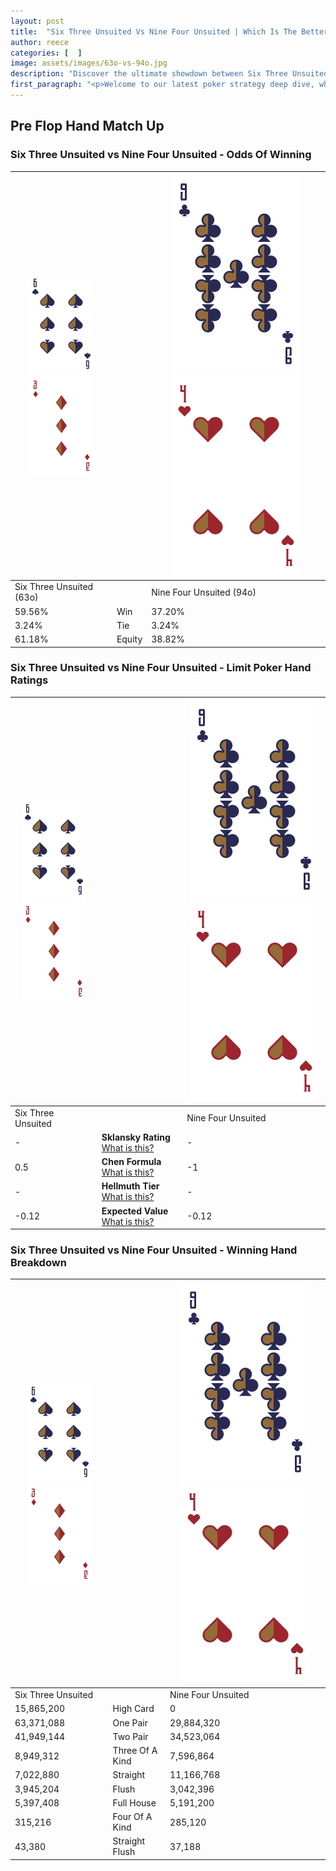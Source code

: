 ```yaml
---
layout: post
title:  "Six Three Unsuited Vs Nine Four Unsuited | Which Is The Better Hand In Poker? A Complete Guide"
author: reece
categories: [  ]
image: assets/images/63o-vs-94o.jpg
description: "Discover the ultimate showdown between Six Three Unsuited and Nine Four Unsuited in poker! Uncover the odds, strategies, and scenarios where one hand triumphs over the other. Get ready to up your poker game with this thrilling analysis."
first_paragraph: "<p>Welcome to our latest poker strategy deep dive, where we're pitting two distinct hands against each other in a high-stakes showdown: Six Three Unsuited vs Nine Four Unsuited.</p><p>In the dynamic world of poker, every decision counts, and knowing which hand holds the upper hand is key to your success at the table.</p><p>In this article, we'll dissect these two hands, explore the scenarios where one dominates the other, and equip you with the knowledge to make strategic choices that can tip the odds in your favor.</p><p>Get ready to unravel the intriguing dynamics of these poker hands and elevate your game to new heights.</p>"
---
```




[comment]: # (sp0)

## Pre Flop Hand Match Up

<div class="table hand-ratings" markdown="1"> 



### Six Three Unsuited vs Nine Four Unsuited - Odds Of Winning


    
| ![image info](assets/images/hand1/6.png) ![image info](assets/images/hand1/3o.png) |  | ![image info](assets/images/hand2/9.png) ![image info](assets/images/hand2/4o.png) |
| -------- | -------- | -------- |
| Six Three Unsuited (63o) |  | Nine Four Unsuited (94o) |
| 59.56% | Win | 37.20% |
| 3.24% | Tie | 3.24% |
| 61.18% | Equity | 38.82% |




[comment]: # (sp1)



### Six Three Unsuited vs Nine Four Unsuited - Limit Poker Hand Ratings


    
| ![image info](assets/images/hand1/6.png) ![image info](assets/images/hand1/3o.png) |  | ![image info](assets/images/hand2/9.png) ![image info](assets/images/hand2/4o.png) |
| -------- | -------- | -------- |
| Six Three Unsuited |  | Nine Four Unsuited |
| - | **Sklansky Rating** [What is this?](/sklansky-rating-explained) | - |
| 0.5 | **Chen Formula** [What is this?](/chen-formula-explained) | -1 |
| - | **Hellmuth Tier** [What is this?](/Hellmuth-tier-explained) | - |
| -0.12 | **Expected Value** [What is this?](/expected-value-explained) | -0.12 |




[comment]: # (sp2)



### Six Three Unsuited vs Nine Four Unsuited - Winning Hand Breakdown


    
| ![image info](assets/images/hand1/6.png) ![image info](assets/images/hand1/3o.png) |  | ![image info](assets/images/hand2/9.png) ![image info](assets/images/hand2/4o.png) |
| -------- | -------- | -------- |
| Six Three Unsuited |  | Nine Four Unsuited |
| 15,865,200 | High Card | 0 |
| 63,371,088 | One Pair | 29,884,320 |
| 41,949,144 | Two Pair | 34,523,064 |
| 8,949,312 | Three Of A Kind | 7,596,864 |
| 7,022,880 | Straight | 11,166,768 |
| 3,945,204 | Flush | 3,042,396 |
| 5,397,408 | Full House | 5,191,200 |
| 315,216 | Four Of A Kind | 285,120 |
| 43,380 | Straight Flush | 37,188 |




[comment]: # (sp3)



</div>

[comment]: # (sp4)



[comment]: # (sp5)

